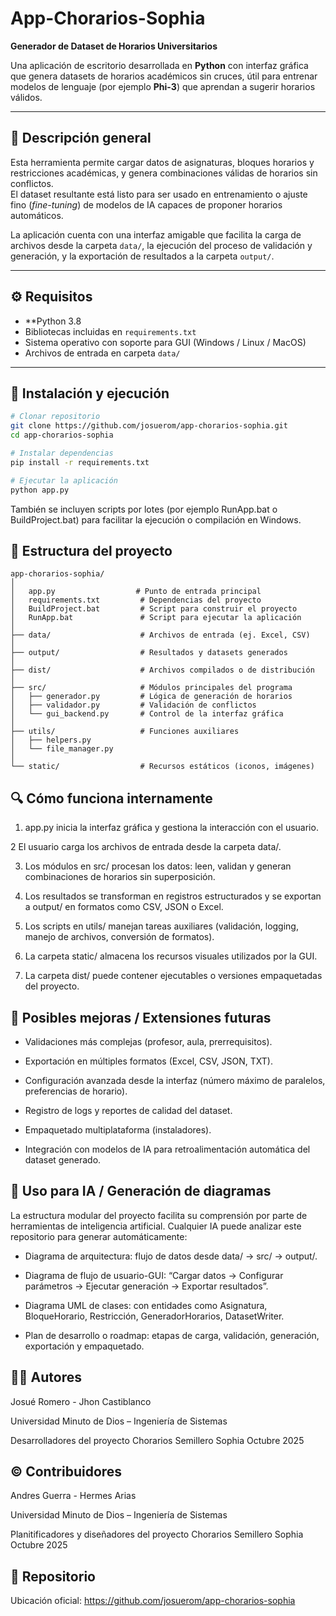 # App-Chorarios-Sophia

**Generador de Dataset de Horarios Universitarios**

Una aplicación de escritorio desarrollada en **Python** con interfaz gráfica que genera datasets de horarios académicos sin cruces, útil para entrenar modelos de lenguaje (por ejemplo **Phi-3**) que aprendan a sugerir horarios válidos.

---

## 🧩 Descripción general

Esta herramienta permite cargar datos de asignaturas, bloques horarios y restricciones académicas, y genera combinaciones válidas de horarios sin conflictos.  
El dataset resultante está listo para ser usado en entrenamiento o ajuste fino (*fine-tuning*) de modelos de IA capaces de proponer horarios automáticos.

La aplicación cuenta con una interfaz amigable que facilita la carga de archivos desde la carpeta `data/`, la ejecución del proceso de validación y generación, y la exportación de resultados a la carpeta `output/`.

---

## ⚙️ Requisitos

- **Python 3.8
- Bibliotecas incluidas en `requirements.txt`
- Sistema operativo con soporte para GUI (Windows / Linux / MacOS)
- Archivos de entrada en carpeta `data/`

---

## 🚀 Instalación y ejecución

```bash
# Clonar repositorio
git clone https://github.com/josuerom/app-chorarios-sophia.git
cd app-chorarios-sophia

# Instalar dependencias
pip install -r requirements.txt

# Ejecutar la aplicación
python app.py
```

También se incluyen scripts por lotes (por ejemplo RunApp.bat o BuildProject.bat) para facilitar la ejecución o compilación en Windows.

## 📂 Estructura del proyecto

```readme
app-chorarios-sophia/
│
│   app.py                  # Punto de entrada principal
│   requirements.txt         # Dependencias del proyecto
│   BuildProject.bat         # Script para construir el proyecto
│   RunApp.bat               # Script para ejecutar la aplicación
│
├── data/                    # Archivos de entrada (ej. Excel, CSV)
│
├── output/                  # Resultados y datasets generados
│
├── dist/                    # Archivos compilados o de distribución
│
├── src/                     # Módulos principales del programa
│   ├── generador.py         # Lógica de generación de horarios
│   ├── validador.py         # Validación de conflictos
│   └── gui_backend.py       # Control de la interfaz gráfica
│
├── utils/                   # Funciones auxiliares
│   ├── helpers.py
│   └── file_manager.py
│
└── static/                  # Recursos estáticos (iconos, imágenes)
```

## 🔍 Cómo funciona internamente

1. app.py inicia la interfaz gráfica y gestiona la interacción con el usuario.

2 El usuario carga los archivos de entrada desde la carpeta data/.

3. Los módulos en src/ procesan los datos: leen, validan y generan combinaciones de horarios sin superposición.

4. Los resultados se transforman en registros estructurados y se exportan a output/ en formatos como CSV, JSON o Excel.

5. Los scripts en utils/ manejan tareas auxiliares (validación, logging, manejo de archivos, conversión de formatos).

6. La carpeta static/ almacena los recursos visuales utilizados por la GUI.

7. La carpeta dist/ puede contener ejecutables o versiones empaquetadas del proyecto.

## 🧠 Posibles mejoras / Extensiones futuras

- Validaciones más complejas (profesor, aula, prerrequisitos).

- Exportación en múltiples formatos (Excel, CSV, JSON, TXT).

- Configuración avanzada desde la interfaz (número máximo de paralelos, preferencias de horario).

- Registro de logs y reportes de calidad del dataset.

- Empaquetado multiplataforma (instaladores).

- Integración con modelos de IA para retroalimentación automática del dataset generado.

## 🤖 Uso para IA / Generación de diagramas

La estructura modular del proyecto facilita su comprensión por parte de herramientas de inteligencia artificial.
Cualquier IA puede analizar este repositorio para generar automáticamente:

* Diagrama de arquitectura: flujo de datos desde data/ → src/ → output/.

* Diagrama de flujo de usuario-GUI: “Cargar datos → Configurar parámetros → Ejecutar generación → Exportar resultados”.

* Diagrama UML de clases: con entidades como Asignatura, BloqueHorario, Restricción, GeneradorHorarios, DatasetWriter.

* Plan de desarrollo o roadmap: etapas de carga, validación, generación, exportación y empaquetado.

## 👨‍💻 Autores

Josué Romero - Jhon Castiblanco

Universidad Minuto de Dios – Ingeniería de Sistemas

Desarrolladores del proyecto Chorarios Semillero Sophia Octubre 2025


## ©️ Contribuidores

Andres Guerra - Hermes Arias

Universidad Minuto de Dios – Ingeniería de Sistemas

Planitificadores y diseñadores del proyecto Chorarios Semillero Sophia Octubre 2025


## 👜 Repositorio

Ubicación oficial: https://github.com/josuerom/app-chorarios-sophia